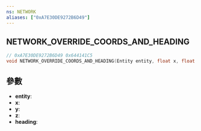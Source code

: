 ```yaml
---
ns: NETWORK
aliases: ["0xA7E30DE9272B6D49"]
---
```

## NETWORK_OVERRIDE_COORDS_AND_HEADING

```c
// 0xA7E30DE9272B6D49 0x644141C5
void NETWORK_OVERRIDE_COORDS_AND_HEADING(Entity entity, float x, float y, float z, float heading);
```

## 參數
* **entity**: 
* **x**: 
* **y**: 
* **z**: 
* **heading**: 

